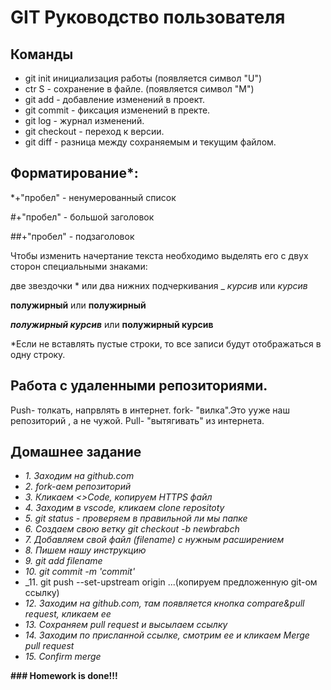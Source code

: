 # GIT Руководство пользователя
## Команды
* git init инициализация работы (появляется символ "U")
* ctr S - сохранение в файле. (появляется символ "M")
* git add - добавление изменений в проект.
* git commit -  фиксация изменений в пректе.
* git log - журнал изменений.
* git checkout - переход к версии.
* git diff - разница между сохраняемым и текущим файлом.
## Форматирование*:
*+"пробел" - ненумерованный список

#+"пробел" - большой заголовок

##+"пробел" - подзаголовок

Чтобы изменить начертание текста необходимо выделять его с двух сторон специальными знаками:

две звездочки * или два нижних подчеркивания _ *курсив* или _курсив_

**полужирный** или __полужирный__

***полужирный курсив*** или __полужирный курсив__

*Если не вcтавлять пустые строки, то все записи будут отображаться в одну строку.  

## Работа с удаленными репозиториями.
Push- толкать, напрвлять в интернет.
fork- "вилка".Это ууже наш репозиторий , а не чужой.
Pull- "вытягивать" из интернета.

## Домашнее задание

* _1. Заходим на github.com_
* _2. fork-аем репозиторий_
* _3. Кликаем <>Code, копируем HTTPS файл_
* _4. Заходим в vscode, кликаем clone repositoty_
* _5. git status - проверяем в правильной ли мы папке_
* _6. Создаем свою ветку git checkout -b newbrabch_
* _7. Добавляем свой файл (filename) с нужным расширением_
* _8. Пишем нашу инструкцию_
* _9. git add filename_
* _10. git commit -m 'commit'_
* _11. git push --set-upstream origin ...(копируем предложенную git-ом ссылку)
* _12. Заходим на github.com, там появляется кнопка compare&pull request, кликаем ее_
* _13. Сохраняем pull request и высылаем ссылку_
* _14. Заходим по присланной ссылке, смотрим ее и кликаем Merge pull request_
* _15. Confirm merge_

**### Homework is done!!!**
       
       